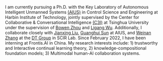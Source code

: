 I am currently pursuing a Ph.D. with the Key Laboratory of Autonomous Intelligent Unmanned Systems [(AIUS)](https://aius.hit.edu.cn/12888/list.htm) in Control Science and Engineering at Harbin Institute of Technology, jointly supervised by the Center for Collaborative & Conversational Intelligence [(C3I)](http://c3i.ee.tsinghua.edu.cn/people/) at Tsinghua University under the supervision of [Bowen Zhou](http://web.ee.tsinghua.edu.cn/zhoubowen/zh_CN/index.htm) and [Ligang Wu](https://homepage.hit.edu.cn/wuligang). 
Additionally, I collaborate closely with [Jianxing Liu](https://homepage.hit.edu.cn/jianxingliu), [Guanghui Sun](https://homepage.hit.edu.cn/guanghuisun) at AIUS, and [Weinan Zhang](https://homepage.hit.edu.cn/zhangweinan?lang=zh) at the [DT Group](http://ir.hit.edu.cn/~dt/people/) in SCIR Lab. Since February 2022, I have been interning at Frontis.AI in China.
My research interests include: 1) trustworthy and Interactive continual learning theory, 2) knowledge-compositional foundation models; 3) Multimodal human-AI collaboration systems.
